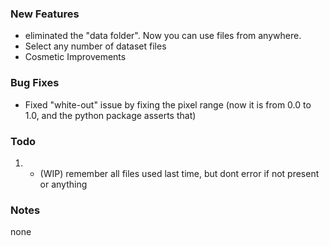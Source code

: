 ### New Features

- eliminated the "data folder". Now you can use files from anywhere.
- Select any number of dataset files
- Cosmetic Improvements

### Bug Fixes

- Fixed "white-out" issue by fixing the pixel range (now it is from 0.0 to 1.0, and the python package asserts that)

### Todo
1. - (WIP) remember all files used last time, but dont error if not present or anything

### Notes

none